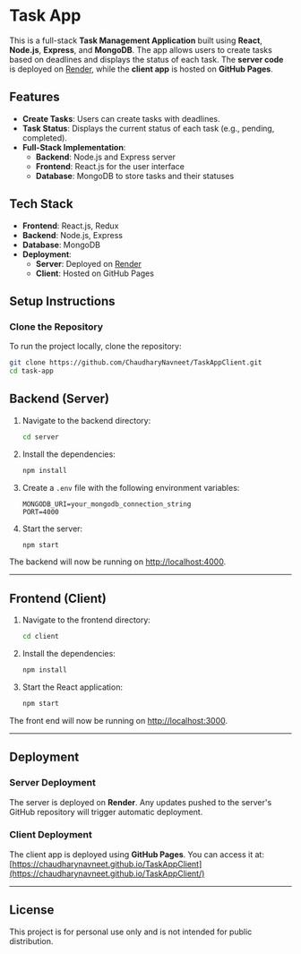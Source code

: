 # Task App

This is a full-stack **Task Management Application** built using **React**, **Node.js**, **Express**, and **MongoDB**. The app allows users to create tasks based on deadlines and displays the status of each task.
The **server code** is deployed on [Render](https://render.com), while the **client app** is hosted on **GitHub Pages**.

## Features

- **Create Tasks**: Users can create tasks with deadlines.
- **Task Status**: Displays the current status of each task (e.g., pending, completed).
- **Full-Stack Implementation**: 
  - **Backend**: Node.js and Express server
  - **Frontend**: React.js for the user interface
  - **Database**: MongoDB to store tasks and their statuses

## Tech Stack

- **Frontend**: React.js, Redux
- **Backend**: Node.js, Express
- **Database**: MongoDB
- **Deployment**:
  - **Server**: Deployed on [Render](https://render.com)
  - **Client**: Hosted on GitHub Pages

## Setup Instructions

### Clone the Repository

To run the project locally, clone the repository:

```bash
git clone https://github.com/ChaudharyNavneet/TaskAppClient.git
cd task-app
```
## Backend (Server)

1. Navigate to the backend directory:

    ```bash
    cd server
    ```

2. Install the dependencies:

    ```bash
    npm install
    ```

3. Create a `.env` file with the following environment variables:

    ```env
    MONGODB_URI=your_mongodb_connection_string
    PORT=4000
    ```

4. Start the server:

    ```bash
    npm start
    ```

The backend will now be running on [http://localhost:4000](http://localhost:4000).

---

## Frontend (Client)

1. Navigate to the frontend directory:

    ```bash
    cd client
    ```

2. Install the dependencies:

    ```bash
    npm install
    ```

3. Start the React application:

    ```bash
    npm start
    ```

The front end will now be running on [http://localhost:3000](http://localhost:3000).

---

## Deployment

### Server Deployment

The server is deployed on **Render**. Any updates pushed to the server's GitHub repository will trigger automatic deployment.

### Client Deployment

The client app is deployed using **GitHub Pages**. You can access it at: [https://chaudharynavneet.github.io/TaskAppClient](https://chaudharynavneet.github.io/TaskAppClient/)

---

## License

This project is for personal use only and is not intended for public distribution.
